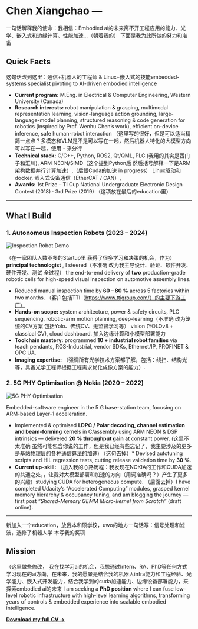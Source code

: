 # Chen Xiangchao —  
一句话解释我的使命：我相信：Embodied ai的未来离不开工程应用的能力、光学、嵌入式和边缘计算、性能加速...（朝着我的）
下面是我为此所做的努力和准备

## Quick Facts
这句话改到这里：通信+机器人的工程师 & Linux+嵌入式的技能embedded-systems specialist pivoting to AI-driven embodied intelligence
- **Current program:** M.Eng. in Electrical & Computer Engineering, Western University (Canada)  
- **Research interests:** robot manipulation & grasping, multimodal representation learning, vision-language action grounding, large-language-model planning, structured reasoning & code generation for robotics (inspired by Prof. Wenhu Chen’s work), efficient on-device inference, safe human-robot interaction  （这里写的很好，但是可以适当精简一点点？多模态和VLM是不是可以写在一起，然后机器人特化的大模型方向可以写在一起，使用 - 来分行
- **Technical stack:** C/C++, Python, ROS2, Qt/QML, PLC (我用的其实是西门子和汇川), ARM NEON/SIMD（这个提到Python后 然后括号解释一下是ARM架构数据并行计算加速）,（后跟Cuda的加速 in progress） Linux驱动和docker, 嵌入式设备通信（EtherCAT / CAN）, 
- **Awards:** 1st Prize – TI Cup National Undergraduate Electronic Design Contest (2018) · 3rd Prize (2019) （这项放在最后的education里）

---

## What I Build

### 1. Autonomous Inspection Robots (2023 – 2024)
![Inspection Robot Demo](./media/inspection_robot.gif)

（在一家团队人数不多的Startup里 获得了很多学习和决策的机会，作为） **principal technologist** , I steered（不准确 改为我主导设计、验证、软件开发、硬件开发、测试 全过程） the end-to-end delivery of **two** production-grade robotic cells for high-speed visual inspection on automotive assembly lines.

* Reduced manual inspection time by **60 – 80 %** across 5 factories within two months.  （客户包括TTI（https://www.ttigroup.com/）的主要下游工厂）
* **Hands-on scope:** system architecture, power & safety circuits, PLC sequencing, robotic-arm motion planning, deep-learning（不准确 改为笼统的CV方案 包括Yolo、传统CV、无监督学习等） vision (YOLOv8 + classical CV), cloud dashboard.  加入边缘计算和小模型部署能力
* **Toolchain mastery:** programmed **10 + industrial robot families** via teach pendants, ROS-Industrial, vendor SDKs, Ethernet/IP, PROFINET & OPC UA.  
* **Imaging expertise:** （强调所有光学技术方案都了解，包括：线扫、结构光等，具备光学工程师根据工程需求优化成像方案的能力）.  

### 2. 5G PHY Optimisation @ Nokia (2020 – 2022)
![5G PHY Optimisation](./media/nokia_5g.gif)

Embedded-software engineer in the 5 G base-station team, focusing on ARM-based Layer-1 acceleration.

* Implemented & optimised **LDPC / Polar decoding, channel estimation and beam-forming** kernels in C/assembly using ARM NEON & DSP intrinsics — delivered **20 % throughput gain** at constant power.  (这里不太准确 虽然可能包含你说的工作，但是我已经有些忘记了，我主要涉及的更多是基站物理层的各种通信算法的加速)
（这句去掉）* Devised autotuning scripts and HIL regression tests, cutting release validation time by **30 %**.  
* **Current up-skill:** （加入我的心路历程：我发现在NOKIA的工作和CUDA加速的共通之处，，让我对大模型部署和加速的方向（用词准确吗？）产生了更多的兴趣）studying CUDA for heterogeneous compute. （后面去掉）I have completed Udacity’s “Accelerated Computing” modules, grasped kernel memory hierarchy & occupancy tuning, and am blogging the journey — first post *“Shared-Memory GEMM Micro-kernel from Scratch”* (draft online).

---
新加入一个education，放我本和硕学校，uwo的地方一句话写：信号处理和滤波，选修了机器人学
本写我的奖项

## Mission
（这里做些修改，
我在找学习ai的机会，我想通过Intern、RA、PhD等任何方式学习现在的ai方向，在未来，我的愿景是结合我的机器人infra能力和工程经验、光学能力、嵌入式开发能力，结合我学到的cuda加速能力、边缘设备部署能力，来探索embodied ai的未来
I am seeking a **PhD position** where I can fuse low-level robotic infrastructure with high-level learning algorithms, transforming years of controls & embedded experience into scalable embodied intelligence.

[**Download my full CV →**](./resume/Chen_Xiangchao_CV.pdf)

